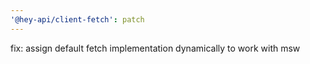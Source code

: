 ```yaml
---
'@hey-api/client-fetch': patch
---
```


fix: assign default fetch implementation dynamically to work with msw
